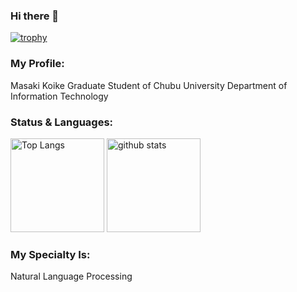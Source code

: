 ### Hi there 👋

<!--
**masa1357/masa1357** is a ✨ _special_ ✨ repository because its `README.md` (this file) appears on your GitHub profile.

Here are some ideas to get you started:

- 🔭 I’m currently working on ...
- 🌱 I’m currently learning ...
- 👯 I’m looking to collaborate on ...
- 🤔 I’m looking for help with ...
- 💬 Ask me about ...
- 📫 How to reach me: ...
- 😄 Pronouns: ...
- ⚡ Fun fact: ...

[![Anurag's GitHub stats](https://github-readme-stats.vercel.app/api?username=masa1357&show_icons=true&theme=radical)](https://github.com/anuraghazra/github-readme-stats)

### Languages:
[![Top Langs](https://github-readme-stats.vercel.app/api/top-langs/?username=masa1357
)](https://github.com/anuraghazra/github-readme-stats)

-->
[![trophy](https://github-profile-trophy.vercel.app/?username=masa1357&theme=onedark&column=9
)](https://github.com/ryo-ma/github-profile-trophy)
### My Profile:
  Masaki Koike
  Graduate Student of Chubu University
  Department of Information Technology

### Status & Languages:
  <p align="left"> 
    <img alt="Top Langs" height="150px" src="https://github-readme-stats.vercel.app/api/top-langs/?username=masa1357&layout=compact&show_icons=true&theme=onedark" />
    <img alt="github stats" height="150px" src="https://github-readme-stats.vercel.app/api?username=masa1357&theme=onedark&show_icons=ture" />
  </p>

### My Specialty Is:
  Natural Language Processing

